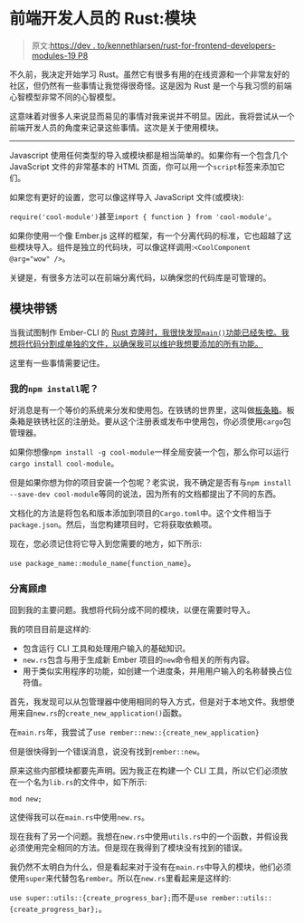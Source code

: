 # 前端开发人员的 Rust:模块

> 原文:[https://dev . to/kennethlarsen/rust-for-frontend-developers-modules-19 P8](https://dev.to/kennethlarsen/rust-for-frontend-developers-modules-19p8)

不久前，我决定开始学习 Rust。虽然它有很多有用的在线资源和一个非常友好的社区，但仍然有一些事情让我觉得很奇怪。这是因为 Rust 是一个与我习惯的前端心智模型非常不同的心智模型。

这意味着对很多人来说显而易见的事情对我来说并不明显。因此，我将尝试从一个前端开发人员的角度来记录这些事情。这次是关于使用模块。

* * *

Javascript 使用任何类型的导入或模块都是相当简单的。如果你有一个包含几个 JavaScript 文件的非常基本的 HTML 页面，你可以用一个`script`标签来添加它们。

如果您有更好的设置，您可以像这样导入 JavaScript 文件(或模块):

`require('cool-module')`甚至`import { function } from 'cool-module'`。

如果你使用一个像 Ember.js 这样的框架，有一个分离代码的标准，它也超越了这些模块导入。组件是独立的代码块，可以像这样调用:`<CoolComponent @arg="wow" />`。

关键是，有很多方法可以在前端分离代码，以确保您的代码库是可管理的。

## [](#modules-with-rust)模块带锈

当我试图制作 Ember-CLI 的 [Rust 克隆时，我很快发现`main()`功能已经失控。我想将代码分割成单独的文件，以确保我可以维护我想要添加的所有功能。](https://github.com/kennethlarsen/rember-cli)

这里有一些事情需要记住。

### [](#wheres-my-raw-npm-install-endraw-)我的`npm install`呢？

好消息是有一个等价的系统来分发和使用包。在铁锈的世界里，这叫做[板条箱](https://crates.io/)。板条箱是铁锈社区的注册处。要从这个注册表或发布中使用包，你必须使用`cargo`包管理器。

如果你想像`npm install -g cool-module`一样全局安装一个包，那么你可以运行`cargo install cool-module`。

但是如果你想为你的项目安装一个包呢？老实说，我不确定是否有与`npm install --save-dev cool-module`等同的说法，因为所有的文档都提出了不同的东西。

文档化的方法是将包名和版本添加到项目的`Cargo.toml`中。这个文件相当于`package.json`。然后，当您构建项目时，它将获取依赖项。

现在，您必须记住将它导入到您需要的地方，如下所示:

`use package_name::module_name{function_name}`。

### [](#separating-concerns)分离顾虑

回到我的主要问题。我想将代码分成不同的模块，以便在需要时导入。

我的项目目前是这样的:

*   包含运行 CLI 工具和处理用户输入的基础知识。
*   `new.rs`包含与用于生成新 Ember 项目的`new`命令相关的所有内容。
*   用于类似实用程序的功能，如创建一个进度条，并用用户输入的名称替换占位符值。

首先，我发现可以从包管理器中使用相同的导入方式，但是对于本地文件。我想使用来自`new.rs`的`create_new_application()`函数。

在`main.rs`年，我尝试了`use rember::new::{create_new_application}`

但是很快得到一个错误消息，说没有找到`rember::new`。

原来这些内部模块都要先声明。因为我正在构建一个 CLI 工具，所以它们必须放在一个名为`lib.rs`的文件中，如下所示:

`mod new;`

这使得我可以在`main.rs`中使用`new.rs`。

现在我有了另一个问题。我想在`new.rs`中使用`utils.rs`中的一个函数，并假设我必须使用完全相同的方法。但是现在我得到了模块没有找到的错误。

我仍然不太明白为什么，但是看起来对于没有在`main.rs`中导入的模块，他们必须使用`super`来代替包名`rember`。所以在`new.rs`里看起来是这样的:

`use super::utils::{create_progress_bar};`而不是`use rember::utils::{create_progress_bar};`。